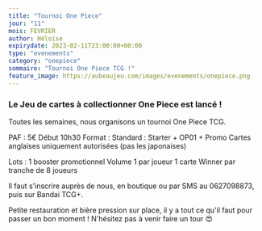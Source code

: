 ```yaml
---
title: "Tournoi One Piece"
jour: "11"
mois: FEVRIER
author: Héloïse
expirydate: 2023-02-11T23:00:00+00:00
type: "evenements"
category: "onepiece"
sommaire: "Tournoi One Piece TCG !"
feature_image: https://aubeaujeu.com/images/evenements/onepiece.png
---
```

### Le Jeu de cartes à collectionner One Piece est lancé !

Toutes les semaines, nous organisons un tournoi One Piece TCG.

PAF : 5€
Début 10h30
Format : Standard : Starter + OP01 + Promo
Cartes anglaises uniquement autorisées (pas les japonaises)

Lots :
1 booster promotionnel Volume 1 par joueur
1 carte Winner par tranche de 8 joueurs

Il faut s'inscrire auprès de nous, en boutique ou par SMS au 0627098873, puis sur Bandai TCG+.

Petite restauration et bière pression sur place, il y a tout ce qu'il faut pour passer un bon moment ! N'hésitez pas à venir faire un tour :heart_eyes:
